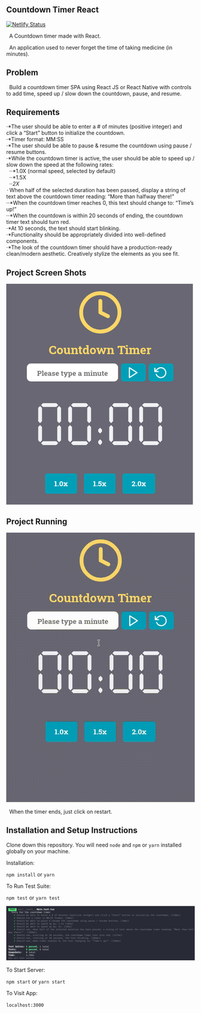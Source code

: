 ## Countdown Timer React

[![Netlify Status](https://api.netlify.com/api/v1/badges/367f5a71-27fb-4ac5-ba66-4966e8c1e96b/deploy-status)](https://countdown-timer-react.netlify.app/)

&nbsp;&nbsp;A Countdown timer made with React.

&nbsp;&nbsp;An application used to never forget the time of taking medicine (in minutes).

## Problem
&nbsp;&nbsp;Build a countdown timer SPA using React JS or React Native with controls to add time, speed up
/ slow down the countdown, pause, and resume.

## Requirements
⋅*The user should be able to enter a # of minutes (positive integer) and click a “Start”
button to initialize the countdown.<br/>
⋅*Timer format: MM:SS<br/>
⋅*The user should be able to pause & resume the countdown using pause / resume
buttons.<br/>
⋅*While the countdown timer is active, the user should be able to speed up / slow down
the speed at the following rates:<br/>
&nbsp;&nbsp;⋅⋅*1.0X (normal speed, selected by default)<br/>
&nbsp;&nbsp;⋅⋅*1.5X<br/>
&nbsp;&nbsp;⋅⋅*2X<br/>
⋅* When half of the selected duration has been passed, display a string of text above the
countdown timer reading: “More than halfway there!”<br/>
⋅⋅*When the countdown timer reaches 0, this text should change to: “Time’s up!”<br/>
⋅⋅*When the countdown is within 20 seconds of ending, the countdown timer text should
turn red.<br/>
⋅*At 10 seconds, the text should start blinking.<br/>
⋅*Functionality should be appropriately divided into well-defined components.<br/>
⋅*The look of the countdown timer should have a production-ready clean/modern
aesthetic. Creatively stylize the elements as you see fit.<br/>

## Project Screen Shots

![ Main Screen ](/assets/images/countdown_timer.png)

## Project Running

![ Usability ](/assets/images/countdown_timer.gif)

&nbsp;&nbsp;When the timer ends, just click on restart.

## Installation and Setup Instructions

Clone down this repository. You will need `node` and `npm` or `yarn` installed globally on your machine.

Installation:

`npm install`
or
`yarn`

To Run Test Suite:

`npm test`
or
`yarn test`

![ Tests Screenshot ](/assets/images/countdown_timer_tests.png)

To Start Server:

`npm start`
or
`yarn start`

To Visit App:

`localhost:3000`
